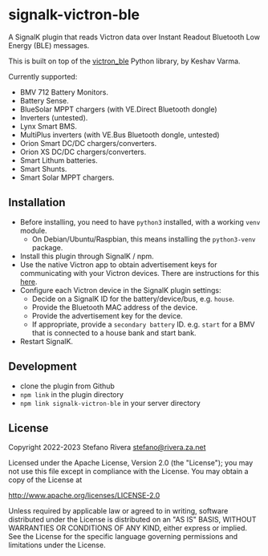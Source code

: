 # signalk-victron-ble

A SignalK plugin that reads Victron data over Instant Readout Bluetooth
Low Energy (BLE) messages.

This is built on top of the
[victron_ble](https://github.com/keshavdv/victron-ble) Python library,
by Keshav Varma.

Currently supported:

* BMV 712 Battery Monitors.
* Battery Sense.
* BlueSolar MPPT chargers (with VE.Direct Bluetooth dongle)
* Inverters (untested).
* Lynx Smart BMS.
* MultiPlus inverters (with VE.Bus Bluetooth dongle, untested)
* Orion Smart DC/DC chargers/converters.
* Orion XS DC/DC chargers/converters.
* Smart Lithum batteries.
* Smart Shunts.
* Smart Solar MPPT chargers.

## Installation

- Before installing, you need to have `python3` installed, with a
  working `venv` module.
  - On Debian/Ubuntu/Raspbian, this means installing the `python3-venv` package.
- Install this plugin through SignalK / npm.
- Use the native Victron app to obtain advertisement keys for
  communicating with your Victron devices.
  There are instructions for this
  [here](https://github.com/keshavdv/victron-ble#usage).
- Configure each Victron device in the SignalK plugin settings:
  - Decide on a SignalK ID for the battery/device/bus, e.g. `house`.
  - Provide the Bluetooth MAC address of the device.
  - Provide the advertisement key for the device.
  - If appropriate, provide a `secondary battery` ID. e.g. `start` for
    a BMV that is connected to a house bank and start bank.
- Restart SignalK.

## Development

- clone the plugin from Github
- `npm link` in the plugin directory
- `npm link signalk-victron-ble` in your server directory

## License

Copyright 2022-2023 Stefano Rivera <stefano@rivera.za.net>

Licensed under the Apache License, Version 2.0 (the "License");
you may not use this file except in compliance with the License.
You may obtain a copy of the License at

   http://www.apache.org/licenses/LICENSE-2.0

Unless required by applicable law or agreed to in writing, software
distributed under the License is distributed on an "AS IS" BASIS,
WITHOUT WARRANTIES OR CONDITIONS OF ANY KIND, either express or implied.
See the License for the specific language governing permissions and
limitations under the License.
